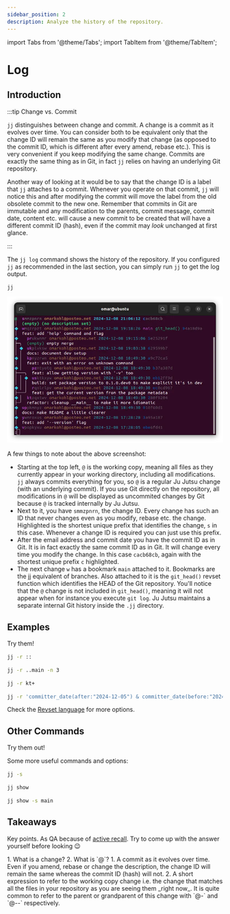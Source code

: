 ```yaml
---
sidebar_position: 2
description: Analyze the history of the repository.
---
```

import Tabs from '@theme/Tabs';
import TabItem from '@theme/TabItem';

# Log

## Introduction

:::tip Change vs. Commit

`jj` distinguishes between change and commit. A change is a commit as it
evolves over time. You can consider both to be equivalent only that the change
ID will remain the same as you modify that change (as opposed to the commit ID,
which is different after every amend, rebase etc.). This is very convenient if
you keep modifying the same change. Commits are exactly the same thing as in
Git, in fact `jj` relies on having an underlying Git repository.

Another way of looking at it would be to say that the change ID is a label that
`jj` attaches to a commit. Whenever you operate on that commit, `jj` will
notice this and after modifying the commit will move the label from the old
obsolete commit to the new one. Remember that commits in Git are immutable and
any modification to the parents, commit message, commit date, content etc. will
cause a new commit to be created that will have a different commit ID (hash),
even if the commit may _look_ unchanged at first glance.

:::

The `jj log` command shows the history of the repository. If you configured `jj`
as recommended in the last section, you can simply run `jj` to get the log
output.

```bash
jj
```

![Log output](./log.webp)

A few things to note about the above screenshot:

* Starting at the top left, `@` is the working copy, meaning all files as they
  currently appear in your working directory, including all modifications. `jj`
  always commits everything for you, so `@` is a regular Ju Jutsu change (with
  an underlying commit). If you use Git directly on the repository, all
  modifications in `@` will be displayed as uncommited changes by Git because
  `@` is tracked internally by Ju Jutsu.
* Next to it, you have `smmzpnrn`, the change ID. Every change has such an ID
  that never changes even as you modify, rebase etc. the change. Highlighted is
  the shortest unique prefix that identifies the change, `s` in this case.
  Whenever a change ID is required you can just use this prefix.
* After the email address and commit date you have the commit ID as in Git. It
  is in fact exactly the same commit ID as in Git. It will change every time you
  modify the change. In this case `cacb68cb`, again with the shortest unique
  prefix `c` highlighted.
* The next change `w` has a bookmark `main` attached to it. Bookmarks are
  the jj equivalent of branches. Also attached to it is the `git_head()` revset
  function which identifies the HEAD of the Git repository. You'll notice that
  the `@` change is not included in `git_head()`, meaning it will not appear
  when for instance you execute `git log`. Ju Jutsu maintains a separate
  internal Git history inside the `.jj` directory.



## Examples

Try them!

```bash title="Show all the history"
jj -r ::
```

```bash title="Show the ancestors of 'main' but limit to 3"
jj -r ..main -n 3
```

```bash title="Show all children of the change 'kt'"
jj -r kt+
```

```bash title="Show all changes that are ancestors of 'main' and were commited on 2024-12-05"
jj -r 'committer_date(after:"2024-12-05") & committer_date(before:"2024-12-06") & ::main'
```

Check the [Revset language](https://martinvonz.github.io/jj/latest/revsets/) for
more options.


## Other Commands

Try them out!

Some more useful commands and options:

```bash title="Display log with file names"
jj -s
```

```bash title="Summarize the current change"
jj show
```

```bash title="Summarize the latest change on 'main', only file names"
jj show -s main
```


## Takeaways

Key points. As QA because of [active
recall](https://en.wikipedia.org/wiki/Testing_effect). Try to come up with the
answer yourself before looking 😉

<Tabs>
  <TabItem value="questions" label="Questions" default>
    1. What is a change?
    2. What is `@`?
  </TabItem>
  <TabItem value="answers" label="Answers">
    1. A commit as it evolves over time. Even if you amend, rebase or change
       the description, the change ID will remain the same whereas the commit
       ID (hash) will not.
    2. A short expression to refer to the working copy change i.e. the change
       that matches all the files in your repository as you are seeing them
       _right now_. It is quite common to refer to the parent or grandparent of
       this change with `@-` and `@--` respectively.
  </TabItem>
</Tabs>
